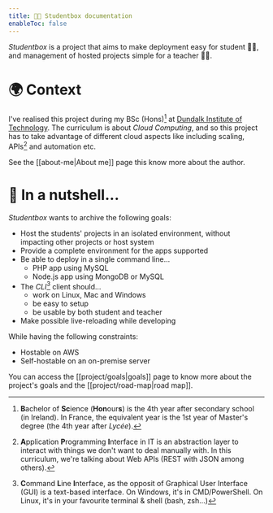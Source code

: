```yaml
---
title: 👨‍💻 Studentbox documentation
enableToc: false
---
```


_Studentbox_ is a project that aims to make deployment easy for student 👨‍🎓, and management of hosted projects simple for a teacher 👨‍🏫.

# 🌍 Context

I've realised this project during my BSc (Hons)[^bsc] at [Dundalk Institute of Technology](https://www.dkit.ie/). The curriculum is about _Cloud Computing_, and so this project has to take advantage of different cloud aspects like including scaling, APIs[^api] and automation etc.

See the [[about-me|About me]] page this know more about the author.

# 🥜 In a nutshell...

_Studentbox_ wants to archive the following goals:

- Host the students' projects in an isolated environment, without impacting other projects or host system
- Provide a complete environment for the apps supported
- Be able to deploy in a single command line...
  - PHP app using MySQL
  - Node.js app using MongoDB or MySQL
- The _CLI_[^cli] client should...
  - work on Linux, Mac and Windows
  - be easy to setup
  - be usable by both student and teacher
- Make possible live-reloading while developing

While having the following constraints:

- Hostable on AWS
- Self-hostable on an on-premise server

You can access the [[project/goals|goals]] page to know more about the project's goals and the [[project/road-map|road map]].

[^bsc]:
    **B**achelor of **Sc**ience (**Hon**our**s**) is the 4th year after secondary school (in Ireland).
    In France, the equivalent year is the 1st year of Master's degree (the 4th year after _Lycée_).

[^api]: **A**pplication **P**rogramming **I**nterface in IT is an abstraction layer to interact with things we don't want to deal manually with. In this curriculum, we're talking about Web APIs (REST with JSON among others).
[^cli]:
    **C**ommand **L**ine **I**nterface, as the opposit of Graphical User Interface (GUI) is a text-based interface.
    On Windows, it's in CMD/PowerShell. On Linux, it's in your favourite terminal & shell (bash, zsh...)
